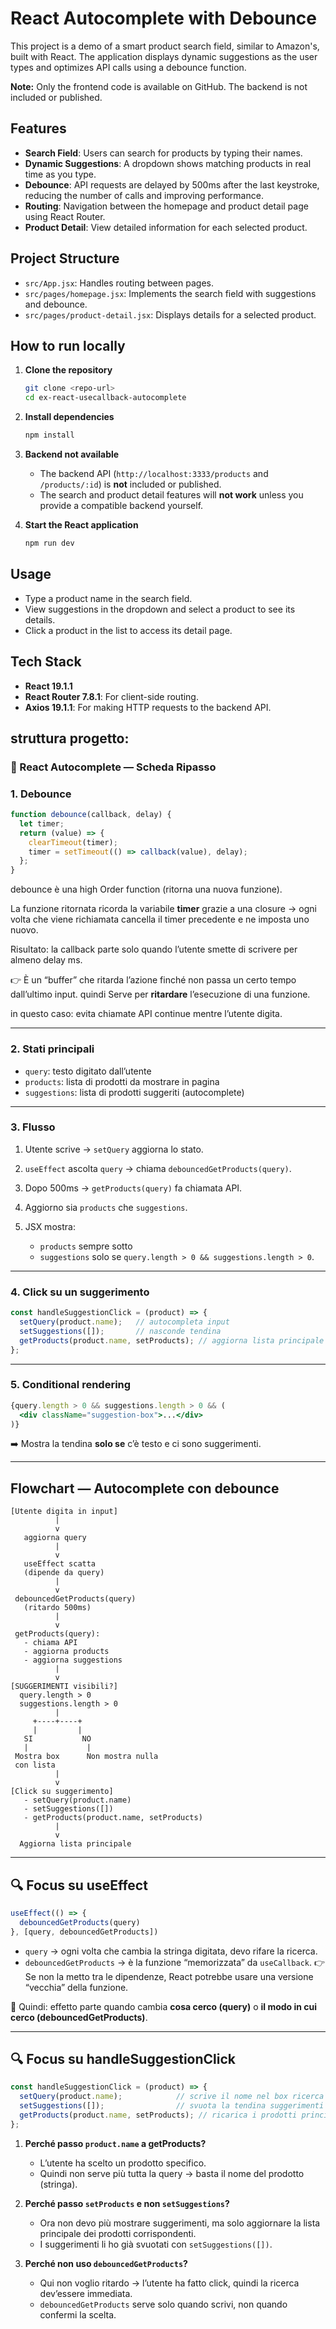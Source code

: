 # React Autocomplete with Debounce

This project is a demo of a smart product search field, similar to Amazon's, built with React. The application displays dynamic suggestions as the user types and optimizes API calls using a debounce function.

**Note:** Only the frontend code is available on GitHub. The backend is not included or published.

## Features

- **Search Field**: Users can search for products by typing their names.
- **Dynamic Suggestions**: A dropdown shows matching products in real time as you type.
- **Debounce**: API requests are delayed by 500ms after the last keystroke, reducing the number of calls and improving performance.
- **Routing**: Navigation between the homepage and product detail page using React Router.
- **Product Detail**: View detailed information for each selected product.

## Project Structure

- `src/App.jsx`: Handles routing between pages.
- `src/pages/homepage.jsx`: Implements the search field with suggestions and debounce.
- `src/pages/product-detail.jsx`: Displays details for a selected product.

## How to run locally

1. **Clone the repository**
   ```bash
   git clone <repo-url>
   cd ex-react-usecallback-autocomplete
   ```

2. **Install dependencies**
   ```bash
   npm install
   ```

3. **Backend not available**
   - The backend API (`http://localhost:3333/products` and `/products/:id`) is **not** included or published.
   - The search and product detail features will **not work** unless you provide a compatible backend yourself.

4. **Start the React application**
   ```bash
   npm run dev
   ```

## Usage

- Type a product name in the search field.
- View suggestions in the dropdown and select a product to see its details.
- Click a product in the list to access its detail page.

## Tech Stack

- **React 19.1.1**
- **React Router 7.8.1**: For client-side routing.
- **Axios 19.1.1**: For making HTTP requests to the backend API.

## struttura progetto:

### 📘 React Autocomplete — Scheda Ripasso

### 1. **Debounce**

```js
function debounce(callback, delay) {
  let timer;
  return (value) => {
    clearTimeout(timer);
    timer = setTimeout(() => callback(value), delay);
  };
}
```

debounce è una high Order function (ritorna una nuova funzione).

La funzione ritornata ricorda la variabile **timer** grazie a una closure → ogni volta che viene richiamata cancella il timer precedente e ne imposta uno nuovo.

Risultato: la callback parte solo quando l’utente smette di scrivere per almeno delay ms.

👉 È un “buffer” che ritarda l’azione finché non passa un certo tempo dall’ultimo input.
quindi Serve per **ritardare** l’esecuzione di una funzione.  

in questo caso: evita chiamate API continue mentre l’utente digita.

---

### 2. **Stati principali**

* `query`: testo digitato dall’utente
* `products`: lista di prodotti da mostrare in pagina
* `suggestions`: lista di prodotti suggeriti (autocomplete)

---

### 3. **Flusso**

1. Utente scrive → `setQuery` aggiorna lo stato.
2. `useEffect` ascolta `query` → chiama `debouncedGetProducts(query)`.
3. Dopo 500ms → `getProducts(query)` fa chiamata API.
4. Aggiorno sia `products` che `suggestions`.
5. JSX mostra:

   * `products` sempre sotto
   * `suggestions` solo se `query.length > 0 && suggestions.length > 0`.

---

### 4. **Click su un suggerimento**

```js
const handleSuggestionClick = (product) => {
  setQuery(product.name);   // autocompleta input
  setSuggestions([]);       // nasconde tendina
  getProducts(product.name, setProducts); // aggiorna lista principale
};
```

---

### 5. **Conditional rendering**

```jsx
{query.length > 0 && suggestions.length > 0 && (
  <div className="suggestion-box">...</div>
)}
```

➡️ Mostra la tendina **solo se** c’è testo e ci sono suggerimenti.

---

## Flowchart — Autocomplete con debounce

```
[Utente digita in input]
          |
          v
   aggiorna query
          |
          v
   useEffect scatta
   (dipende da query)
          |
          v
 debouncedGetProducts(query)
   (ritardo 500ms)
          |
          v
 getProducts(query):
   - chiama API
   - aggiorna products
   - aggiorna suggestions
          |
          v
[SUGGERIMENTI visibili?]
  query.length > 0
  suggestions.length > 0
          |
     +----+----+
     |         |
   SI           NO
   |             |
 Mostra box      Non mostra nulla
 con lista
          |
          v
[Click su suggerimento]
   - setQuery(product.name)
   - setSuggestions([])
   - getProducts(product.name, setProducts)
          |
          v
  Aggiorna lista principale
```

---

## 🔍 Focus su **useEffect**

```js
useEffect(() => {
  debouncedGetProducts(query)
}, [query, debouncedGetProducts])
```

* `query` → ogni volta che cambia la stringa digitata, devo rifare la ricerca.
* `debouncedGetProducts` → è la funzione “memorizzata” da `useCallback`.
  👉 Se non la metto tra le dipendenze, React potrebbe usare una versione “vecchia” della funzione.

📌 Quindi: effetto parte quando cambia **cosa cerco (query)** o **il modo in cui cerco (debouncedGetProducts)**.

---

## 🔍 Focus su  **handleSuggestionClick**

```js
const handleSuggestionClick = (product) => {
  setQuery(product.name);            // scrive il nome nel box ricerca
  setSuggestions([]);                // svuota la tendina suggerimenti
  getProducts(product.name, setProducts); // ricarica i prodotti principali
};
```

1. **Perché passo `product.name` a getProducts?**

   * L’utente ha scelto un prodotto specifico.
   * Quindi non serve più tutta la query → basta il nome del prodotto (stringa).

2. **Perché passo `setProducts` e non `setSuggestions`?**

   * Ora non devo più mostrare suggerimenti, ma solo aggiornare la lista principale dei prodotti corrispondenti.
   * I suggerimenti li ho già svuotati con `setSuggestions([])`.

3. **Perché non uso `debouncedGetProducts`?**

   * Qui non voglio ritardo → l’utente ha fatto click, quindi la ricerca dev’essere immediata.
   * `debouncedGetProducts` serve solo quando scrivi, non quando confermi la scelta.
